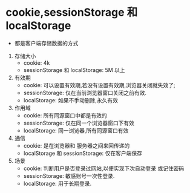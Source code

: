 # cookie,sessionStorage 和 localStorage

-   都是客户端存储数据的方式

1. 存储大小
    - cookie: 4k
    - sessionStorage 和 localStorage: 5M 以上
2. 有效期
    - cookie: 可以设置有效期,若没有设置有效期,浏览器关闭就失效了;
    - sessionStorage: 仅在当前浏览器窗口关闭之前有效.
    - localStorage: 如果不手动删除,永久有效
3. 作用域
    - cookie: 所有同源窗口中都是有效的
    - sessionStorage: 仅在同一个浏览器窗口下有效
    - localStorage: 同一浏览器,所有同源窗口有效
4. 通信
    - cookie: 是在浏览器和 服务器之间来回传递的
    - localStorage 和 sessionStorage: 仅在客户端保存
5. 场景
    - cookie: 判断用户是否登录过网站,以便实现下次自动登录 或记住密码
    - sessionStorage: 敏感账号一次性登录.
    - localStorage: 用于长期登录.
